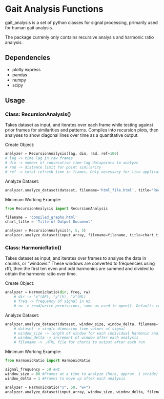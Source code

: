 # Gait Analysis Functions

gait_analysis is a set of python classes for signal processing, primarily used for human gait analysis.

The package currenly only contains recursive analysis and harmonic ratio analysis.

## Dependencies

- plotly express
- pandas
- numpy
- scipy

## Usage

### Class: RecursionAnalysis()

Takes dataset as input, and iterates over each frame while testing against prior frames for similarities and patterns.
Compiles into recursion plots, then analyses to show diagonal lines over time as a quantitative output.

Create Object:
```python
analyzer = RecursionAnalysis(lag, dim, rad, ref=100)
# lag -> time lag in raw frames
# dim -> number of consecutive time-lag datapoints to analyze
# rad -> distance limit for point similarity
# ref -> total refresh time in frames. Only necessary for live application.
```

Analyze Dataset:
```python
analyzer.analyze_dataset(dataset, filename='html_file.html', title='Recursion Analysis of Dataset')
```

Minimum Working Example:

```python
from RecursionAnalysis import RecursionAnalysis

filename = 'compiled_graphs.html'
chart_title = 'Title of Output Document'

analyzer = RecursionAnalysis(4, 5, 5)
analyzer.analyze_dataset(input_array, filename=filename, title=chart_title)
```

### Class: HarmonicRatio()

Takes dataset as input, and iterates over frames to analyse the data in chunks, or "windows."
These windows are converted to frequencies using rfft, then the first ten even and odd harmonics are summed and divided to obtain the harmonic ratio over time.

Create Object:
```python
analyzer = HarmonicRatio(dir, freq, rw)
    # dir -> "x"(AP), "y"(V), "z"(ML)
    # freq -> frequency of signal in Hz
    # rw -> read/write permissions, same as used in open(). Defaults to overwriting (w+). Appending is a+
```

Analyze Dataset:
```python
analyzer.analyze_dataset(dataset, window_size, window_delta, filename=""):
    # dataset -> single dimension time values of signal
    # window_size -> length of window for each individual harmonic analysis
    # window_delta -> increment of window after each analysis
    # filename -> .HTML file for charts to output after each run
```

Minimum Working Example:

```python
from HarmonicRatio import HarmonicRatio

signal_frequency = 50 #Hz
window_size = 80 #Frames at a time to analyze (here, approx. 1 stride)
window_delta = 1 #Frames to move up after each analysis

analyzer = HarmonicRatio("x", 50, "w+")
analyzer.analyze_dataset(input_array, window_size, window_delta, filename='hr_graphs.html')
```